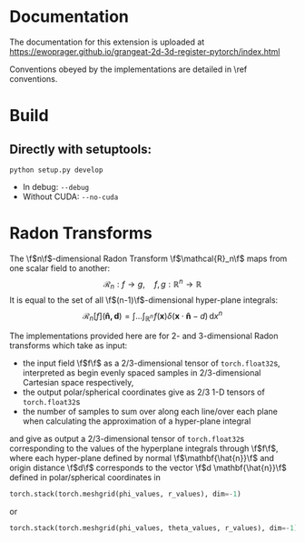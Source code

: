 <!---
Note: Inline maths is written between \f$ ... \f$ as this works with MathJax when uploaded as documentation.
-->

# Documentation

The documentation for this extension is uploaded
at https://ewoprager.github.io/grangeat-2d-3d-register-pytorch/index.html

Conventions obeyed by the implementations are detailed in \ref conventions.

# Build

## Directly with setuptools:

`python setup.py develop`

- In debug: `--debug`
- Without CUDA: `--no-cuda`

# Radon Transforms

The \f$n\f$-dimensional Radon Transform \f$\mathcal{R}_n\f$ maps from one scalar field to another:
$$
\mathcal{R}_n : f \to g, \quad f, g : \mathbb{R}^n \to \mathbb{R}
$$
It is equal to the set of all \f$(n-1)\f$-dimensional hyper-plane integrals:
$$
\mathcal{R}_n[f](\mathbf{\hat{n}, d}) = \int \dots \int_{\mathbb{R}^n} \! f(\mathbf{x}) \delta(\mathbf{x} \cdot
\mathbf{\hat{n}} - d) \, \mathrm{d} x^n
$$

The implementations provided here are for 2- and 3-dimensional Radon transforms which take as input:

- the input field \f$f\f$ as a 2/3-dimensional tensor of
  `torch.float32`s, interpreted as begin evenly spaced samples in 2/3-dimensional Cartesian space respectively,
- the output polar/spherical coordinates give as 2/3 1-D tensors of `torch.float32`s
- the number of samples to sum over along each line/over each plane when calculating the approximation of a
  hyper-plane integral

and give as output a 2/3-dimensional tensor of `torch.float32`s corresponding to the values of the hyperplane
integrals through \f$f\f$, where each hyper-plane defined by normal \f$\mathbf{\hat{n}}\f$ and origin distance \f$d\f$
corresponds to the vector \f$d \mathbf{\hat{n}}\f$ defined in polar/spherical coordinates in

```python
torch.stack(torch.meshgrid(phi_values, r_values), dim=-1)
```

or

```python
torch.stack(torch.meshgrid(phi_values, theta_values, r_values), dim=-1)
```